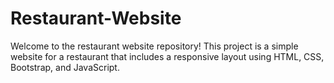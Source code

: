 # Restaurant-Website
Welcome to the restaurant website repository! This project is a simple website for a restaurant that includes a responsive layout using HTML, CSS, Bootstrap, and JavaScript.
